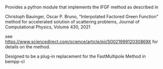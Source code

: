 Provides a python module that implements the IFGF method as described in 

Christoph Bauinger, Oscar P. Bruno, “Interpolated Factored Green Function” method for accelerated solution of scattering problems, Journal of Computational Physics, Volume 430, 2021

see https://www.sciencedirect.com/science/article/pii/S002199912030869X for details on the method.

Designed to be a plug-in replacement for the FastMultipole Method in bempp-cl
